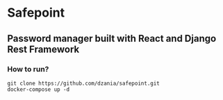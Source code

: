 # Safepoint

## Password manager built with React and Django Rest Framework

### How to run? 
```
git clone https://github.com/dzania/safepoint.git
docker-compose up -d

```
